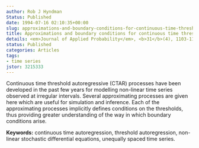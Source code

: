 ```yaml
---
author: Rob J Hyndman
Status: Published
date: 1994-07-16 02:10:35+00:00
slug: approximations-and-boundary-conditions-for-continuous-time-threshold-autoregressive-processes
title: Approximations and boundary conditions for continuous time threshold autoregressive processes
details: <em>Journal of Applied Probability</em>, <b>31</b>(4), 1103-1109
status: Published
categories: Articles
tags:
- time series
jstor: 3215333
---
```


Continuous time threshold autoregressive (CTAR) processes have been developed in the past few years for modelling non-linear time series observed at irregular intervals. Several approximating processes are given here which are useful for simulation and inference. Each of the approximating processes implicitly defines conditions on the thresholds, thus providing greater understanding of the way in which boundary conditions arise.

**Keywords:** continuous time autoregression, threshold autoregression, non-linear stochastic differential equations, unequally spaced time series.
